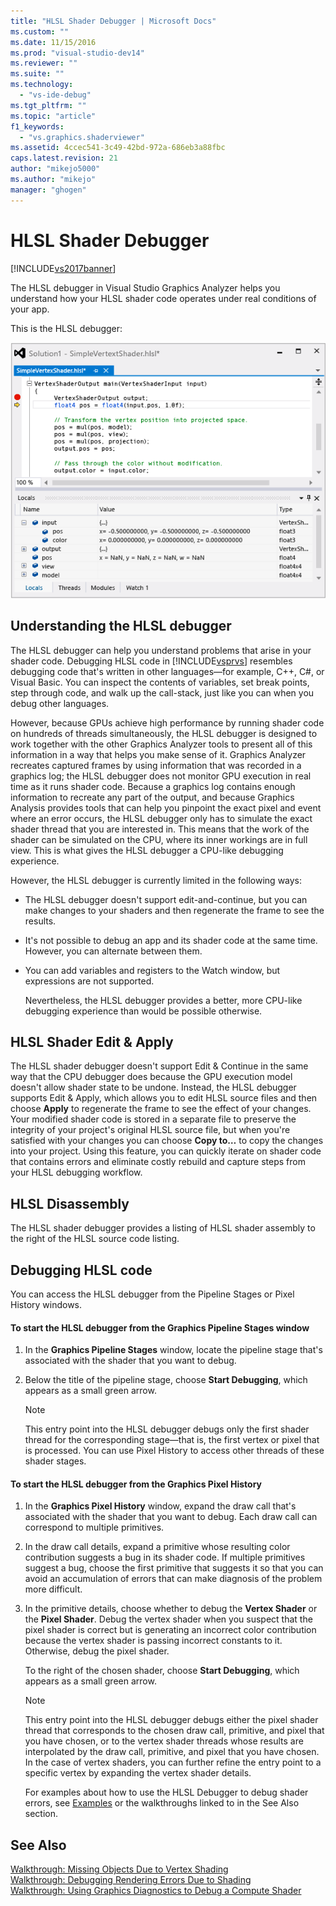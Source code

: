 ```yaml
---
title: "HLSL Shader Debugger | Microsoft Docs"
ms.custom: ""
ms.date: 11/15/2016
ms.prod: "visual-studio-dev14"
ms.reviewer: ""
ms.suite: ""
ms.technology: 
  - "vs-ide-debug"
ms.tgt_pltfrm: ""
ms.topic: "article"
f1_keywords: 
  - "vs.graphics.shaderviewer"
ms.assetid: 4ccec541-3c49-42bd-972a-686eb3a88fbc
caps.latest.revision: 21
author: "mikejo5000"
ms.author: "mikejo"
manager: "ghogen"
---
```

# HLSL Shader Debugger
[!INCLUDE[vs2017banner](../includes/vs2017banner.md)]

The HLSL debugger in Visual Studio Graphics Analyzer helps you understand how your HLSL shader code operates under real conditions of your app.  
  
 This is the HLSL debugger:  
  
 ![Debugging HLSL using watch and call stack windows.](../debugger/media/gfx-diag-demo-hlsl-debugger-orientation.png "gfx_diag_demo_hlsl_debugger_orientation")  
  
## Understanding the HLSL debugger  
 The HLSL debugger can help you understand problems that arise in your shader code. Debugging HLSL code in [!INCLUDE[vsprvs](../includes/vsprvs-md.md)] resembles debugging code that's written in other languages—for example, C++, C#, or Visual Basic. You can inspect the contents of variables, set break points, step through code, and walk up the call-stack, just like you can when you debug other languages.  
  
 However, because GPUs achieve high performance by running shader code on hundreds of threads simultaneously, the HLSL debugger is designed to work together with the other Graphics Analyzer tools to present all of this information in a way that helps you make sense of it. Graphics Analyzer recreates captured frames by using information that was recorded in a graphics log; the HLSL debugger does not monitor GPU execution in real time as it runs shader code. Because a graphics log contains enough information to recreate any part of the output, and because Graphics Analysis provides tools that can help you pinpoint the exact pixel and event where an error occurs, the HLSL debugger only has to simulate the exact shader thread that you are interested in. This means that the work of the shader can be simulated on the CPU, where its inner workings are in full view. This is what gives the HLSL debugger a CPU-like debugging experience.  
  
 However, the HLSL debugger is currently limited in the following ways:  
  
- The HLSL debugger doesn't support edit-and-continue, but you can make changes to your shaders and then regenerate the frame to see the results.  
  
- It's not possible to debug an app and its shader code at the same time. However, you can alternate between them.  
  
- You can add variables and registers to the Watch window, but expressions are not supported.  
  
  Nevertheless, the HLSL debugger provides a better, more CPU-like debugging experience than would be possible otherwise.  
  
## HLSL Shader Edit & Apply  
 The HLSL shader debugger doesn't support Edit & Continue in the same way that the CPU debugger does because the GPU execution model doesn't allow shader state to be undone. Instead, the HLSL debugger supports Edit & Apply, which allows you to edit HLSL source files and then choose **Apply** to regenerate the frame to see the effect of your changes. Your modified shader code is stored in a separate file to preserve the integrity of your project's original HLSL source file, but when you're satisfied with your changes you can choose **Copy to…** to copy the changes into your project. Using this feature, you can quickly iterate on shader code that contains errors and eliminate costly rebuild and capture steps from your HLSL debugging workflow.  
  
## HLSL Disassembly  
 The HLSL shader debugger provides a listing of HLSL shader assembly to the right of the HLSL source code listing.  
  
## Debugging HLSL code  
 You can access the HLSL debugger from the Pipeline Stages or Pixel History windows.  
  
#### To start the HLSL debugger from the Graphics Pipeline Stages window  
  
1.  In the **Graphics Pipeline Stages** window, locate the pipeline stage that's associated with the shader that you want to debug.  
  
2.  Below the title of the pipeline stage, choose **Start Debugging**, which appears as a small green arrow.  
  
    > [!NOTE]
    >  This entry point into the HLSL debugger debugs only the first shader thread for the corresponding stage—that is, the first vertex or pixel that is processed. You can use Pixel History to access other threads of these shader stages.  
  
#### To start the HLSL debugger from the Graphics Pixel History  
  
1. In the **Graphics Pixel History** window, expand the draw call that's associated with the shader that you want to debug. Each draw call can correspond to multiple primitives.  
  
2. In the draw call details, expand a primitive whose resulting color contribution suggests a bug in its shader code. If multiple primitives suggest a bug, choose the first primitive that suggests it so that you can avoid an accumulation of errors that can make diagnosis of the problem more difficult.  
  
3. In the primitive details, choose whether to debug the **Vertex Shader** or the **Pixel Shader**. Debug the vertex shader when you suspect that the pixel shader is correct but is generating an incorrect color contribution because the vertex shader is passing incorrect constants to it. Otherwise, debug the pixel shader.  
  
    To the right of the chosen shader, choose **Start Debugging**, which appears as a small green arrow.  
  
   > [!NOTE]
   >  This entry point into the HLSL debugger debugs either the pixel shader thread that corresponds to the chosen draw call, primitive, and pixel that you have chosen, or to the vertex shader threads whose results are interpolated by the draw call, primitive, and pixel that you have chosen. In the case of vertex shaders, you can further refine the entry point to a specific vertex by expanding the vertex shader details.  
  
   For examples about how to use the HLSL Debugger to debug shader errors, see [Examples](../debugger/graphics-diagnostics-examples.md) or the walkthroughs linked to in the See Also section.  
  
## See Also  
 [Walkthrough: Missing Objects Due to Vertex Shading](../debugger/walkthrough-missing-objects-due-to-vertex-shading.md)   
 [Walkthrough: Debugging Rendering Errors Due to Shading](../debugger/walkthrough-debugging-rendering-errors-due-to-shading.md)   
 [Walkthrough: Using Graphics Diagnostics to Debug a Compute Shader](../debugger/walkthrough-using-graphics-diagnostics-to-debug-a-compute-shader.md)



